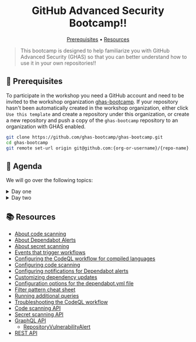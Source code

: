 <h1 align="center">GitHub Advanced Security Bootcamp!!</h1>
<p align="center">
  <a href="#mega-prerequisites">Prerequisites</a> •  
  <a href="#books-resources">Resources</a>
</p>

> This bootcamp is designed to help familiarize you with GitHub Advanced Security (GHAS) so that you can better understand how to use it in your own repositories!!

## :mega: Prerequisites
To participate in the workshop you need a GitHub account and need to be invited to the workshop organization [ghas-bootcamp](https://github.com/ghas-bootcamp). If your repository hasn't been automatically created in the workshop organization, either click `Use this template` and create a repository under this organization, or create a new repository and push a copy of the `ghas-bootcamp` repository to an organization with GHAS enabled.

```bash
git clone https://github.com/ghas-bootcamp/ghas-bootcamp.git
cd ghas-bootcamp
git remote set-url origin git@github.com:{org-or-username}/{repo-name}.git
```

## 🏫 Agenda

We will go over the following topics:

<details>
<summary>Day one </summary>

#### Day one learning
- [x] Comprehensive overview of GHAS
- [x] Securing your supply chain with dependency management
- [x] Secret scanning
- [x] Rolling out GHAS in your organization
- [x] Q&A

#### Day one: Dependabot and Secret scanning exercises
##### Dependabot: [link](exercises/lab%201%20-%20dependabot.md)
- [x] Enabling Dependabot alerts
- [x] Reviewing the dependency graph
- [x] Viewing and managing results
- [x] Enabling Dependabot security updates
- [x] Configuring Dependabot security updates
- [x] Working with Dependency Review

##### Secret scanning: [link](exercises/lab%202%20-%20secret-scanning.md)
- [x] Enabling secret scanning
- [x] Viewing and managing results
- [x] Excluding files from secret scanning
- [x] Custom patterns for secret scanning
- [x] Managing access to alerts

</details>

<details>
<summary>Day two </summary>

#### Day two learning
- [x] Explore how code scanning works
- [x] What is Security Overview?
- [x] CodeQL Demo
- [x] Final Q&A

#### Day Two: Code scanning + CodeQL demo
##### Code scanning: [link](exercises/lab%203%20-%20code-scanning.md)
- [x] Enabling code scanning
- [x] Reviewing any failed analysis jobs
- [x] Using context and expressions to modify build
- [x] Reviewing and managing results
- [x] Triaging a result in a PR
- [x] Customizing CodeQL configuration
- [x] Adding your own code scanning suite to exclude rules
- [x] Understanding how to add a custom query
- [x] CodeQL demo

</details>

## :books: Resources
- [About code scanning](https://docs.github.com/en/github/finding-security-vulnerabilities-and-errors-in-your-code/about-code-scanning)
- [About Dependabot Alerts](https://docs.github.com/en/free-pro-team@latest/github/managing-security-vulnerabilities/about-alerts-for-vulnerable-dependencies)
- [About secret scanning](https://docs.github.com/en/github/administering-a-repository/about-secret-scanning)
- [Events that trigger workflows](https://docs.github.com/en/free-pro-team@latest/actions/reference/events-that-trigger-workflows)
- [Configuring the CodeQL workflow for compiled languages](
https://docs.github.com/en/free-pro-team@latest/github/finding-security-vulnerabilities-and-errors-in-your-code/configuring-the-codeql-workflow-for-compiled-languages)
- [Configuring code scanning](https://docs.github.com/en/free-pro-team@latest/github/finding-security-vulnerabilities-and-errors-in-your-code/configuring-code-scanning)
- [Configuring notifications for Dependabot alerts](https://docs.github.com/en/free-pro-team@latest/github/managing-security-vulnerabilities/configuring-notifications-for-vulnerable-dependencies#configuring-notifications-for-dependabot-alerts)
- [Customizing dependency updates](https://docs.github.com/en/free-pro-team@latest/github/administering-a-repository/customizing-dependency-updates)
- [Configuration options for the dependabot.yml file](https://docs.github.com/en/free-pro-team@latest/github/administering-a-repository/configuration-options-for-dependency-updates)
- [Filter pattern cheat sheet](https://docs.github.com/en/free-pro-team@latest/actions/reference/workflow-syntax-for-github-actions#filter-pattern-cheat-sheet)
- [Running additional queries](
https://docs.github.com/en/free-pro-team@latest/github/finding-security-vulnerabilities-and-errors-in-your-code/configuring-code-scanning#running-additional-queries)
- [Troubleshooting the CodeQL workflow](https://docs.github.com/en/free-pro-team@latest/github/finding-security-vulnerabilities-and-errors-in-your-code/troubleshooting-the-codeql-workflow)
- [Code scanning API](https://docs.github.com/en/free-pro-team@latest/rest/reference/code-scanning)
- [Secret scanning API](https://docs.github.com/en/rest/reference/secret-scanning)
- [GraphQL API](https://docs.github.com/en/free-pro-team@latest/graphql)
  - [RepositoryVulnerabilityAlert](https://docs.github.com/en/free-pro-team@latest/graphql/reference/objects#repositoryvulnerabilityalert)
- [REST API](https://docs.github.com/en/free-pro-team@latest/rest)
